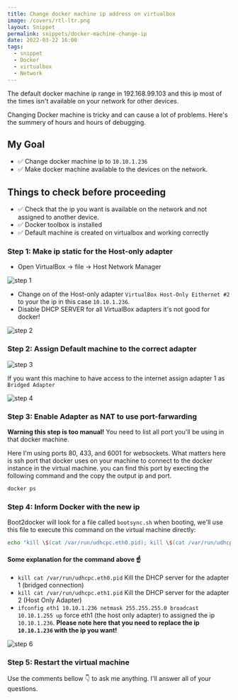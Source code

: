 ```yaml
---
title: Change docker machine ip address on virtualbox
image: /covers/rtl-ltr.png
layout: Snippet
permalink: snippets/docker-machine-change-ip
date: 2022-03-22 16:00
tags:
  - snippet
  - Docker
  - virtualbox
  - Network
---
```


The default docker machine ip range in 192.168.99.103 and this ip most of the times isn't available on your network for other devices.

Changing Docker machine is tricky and can cause a lot of problems. Here's the summery of hours and hours of debugging.

## My Goal

- ✅ Change docker machine ip to `10.10.1.236`
- ✅ Make docker machine available to the devices on the network.

## Things to check before proceeding

- ✅ Check that the ip you want is available on the network and not assigned to another device.
- ✅ Docker toolbox is installed
- ✅ Default machine is created on virtualbox and working correctly

### Step 1: Make ip static for the Host-only adapter

- Open VirtualBox -> file -> Host Network Manager

![step 1](/uploads/change-docker-ip/1.png)

- Change on of the Host-only adapter `VirtualBox Host-Only Eithernet #2` to your the ip in this case `10.10.1.236`.
- Disable DHCP SERVER for all VirtualBox adapters it's not good for docker!

![step 2](/uploads/change-docker-ip/2.png)

### Step 2: Assign Default machine to the correct adapter

![step 3](/uploads/change-docker-ip/3.png)

If you want this machine to have access to the internet assign adapter 1 as `Bridged Adapter`

![step 4](/uploads/change-docker-ip/5.png)

### Step 3: Enable Adapter as NAT to use port-farwarding

**Warning this step is too manual!** You need to list all port you'll be using in that docker machine.

Here I'm using ports 80, 433, and 6001 for websockets. What matters here is ssh port that docker uses on your machine to connect to the docker instance in the virtual machine. you can find this port by execting the following command and the copy the output ip and port.

```sh
docker ps
```

### Step 4: Inform Docker with the new ip

Boot2docker will look for a file called `bootsync.sh` when booting, we'll use this file to execute this command on the virtual machine directly:

```bash
echo "kill \$(cat /var/run/udhcpc.eth0.pid); kill \$(cat /var/run/udhcpc.eth1.pid); ifconfig eth1 10.10.1.236 netmask 255.255.255.0 broadcast 10.10.1.255 up" | sudo tee /var/lib/boot2docker/bootsync.sh > /dev/null
```

#### Some explanation for the command above ☝

- `kill cat /var/run/udhcpc.eth0.pid` Kill the DHCP server for the adapter 1 (bridged connection)
- `kill cat /var/run/udhcpc.eth1.pid` Kill the DHCP server for the adapter 2 (Host Only Adapter)
- `ifconfig eth1 10.10.1.236 netmask 255.255.255.0 broadcast 10.10.1.255 up` force eth1 (the host only adapter) to assigned the ip `10.10.1.236`. **Please note here that you need to replace the ip `10.10.1.236` with the ip you want!**

![step 6](/uploads/change-docker-ip/6.png)

### Step 5: Restart the virtual machine

Use the comments bellow 👇 to ask me anything. I'll answer all of your questions.
